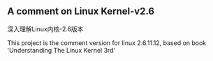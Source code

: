 ## A comment on Linux Kernel-v2.6
深入理解Linux内核-2.6版本

This project is the comment version for linux 2.6.11.12,
based on book 'Understanding The Linux Kernel 3rd'


